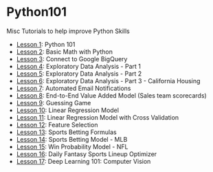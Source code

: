 # Python101


Misc Tutorials to help improve Python Skills

- [Lesson 1](https://github.com/papagorgio23/Python101/blob/master/Python_101.ipynb): Python 101
- [Lesson 2](https://github.com/papagorgio23/Python101/blob/master/Python_Math_101.ipynb): Basic Math with Python
- [Lesson 3](https://github.com/papagorgio23/Python101/blob/master/Connect_to_GBQ.ipynb): Connect to Google BigQuery
- [Lesson 4](https://github.com/papagorgio23/Python101/blob/master/EDA1.ipynb): Exploratory Data Analysis - Part 1
- [Lesson 5](https://github.com/papagorgio23/Python101/blob/master/EDA2.ipynb): Exploratory Data Analysis - Part 2
- [Lesson 6](https://github.com/papagorgio23/Python101/blob/master/California_Housing_EDA.ipynb): Exploratory Data Analysis - Part 3 - California Housing
- [Lesson 7](https://github.com/papagorgio23/Python101/blob/master/Email_Notification_Template_Update_to_GBQ_.ipynb): Automated Email Notifications
- [Lesson 8](https://github.com/papagorgio23/Python101/blob/master/Farmer_TL_Scorecard.ipynb): End-to-End Value Added Model (Sales team scorecards)
- [Lesson 9](https://github.com/papagorgio23/Python101/blob/master/Guessing_Game.ipynb): Guessing Game
- [Lesson 10](https://github.com/papagorgio23/Python101/blob/master/Linear_Regression_Example.ipynb): Linear Regression Model
- [Lesson 11](https://github.com/papagorgio23/Python101/blob/master/ml_regression.ipynb): Linear Regression Model with Cross Validation
- [Lesson 12](https://github.com/papagorgio23/Python101/blob/master/Feature_Selection.ipynb): Feature Selection
- [Lesson 13](https://github.com/papagorgio23/Python101/blob/master/Feature_Selection.ipynb): Sports Betting Formulas
- [Lesson 14](https://github.com/papagorgio23/Python101/blob/master/Answers_MLB_Predictions.ipynb): Sports Betting Model - MLB
- [Lesson 15](https://github.com/papagorgio23/Python101/blob/master/Win_Probability_Model.ipynb): Win Probability Model - NFL
- [Lesson 16](https://github.com/papagorgio23/Python101/blob/master/DFS_Football_Lineup_Optimizer.ipynb): Daily Fantasy Sports Lineup Optimizer
- [Lesson 17](https://github.com/papagorgio23/Python101/blob/master/Computer_Vision_Basic_Classification.ipynb): Deep Learning 101: Computer Vision
